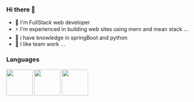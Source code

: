 ### Hi there 👋

- 🔭 I'm FullStack web developer
- ⚡ I'm experienced in building web sites using mern and mean stack ...
- 🤔 i have knowledge in springBoot and python
- 👯 I like team work ...

### Languages
<img src="https://upload.wikimedia.org/wikipedia/commons/thumb/6/61/HTML5_logo_and_wordmark.svg/1200px-HTML5_logo_and_wordmark.svg.png" width="70">
<img src="https://upload.wikimedia.org/wikipedia/commons/thumb/d/d5/CSS3_logo_and_wordmark.svg/1200px-CSS3_logo_and_wordmark.svg.png" width="70">
<img src="https://upload.wikimedia.org/wikipedia/commons/thumb/9/99/Unofficial_JavaScript_logo_2.svg/1024px-Unofficial_JavaScript_logo_2.svg.png" width="70">
<img src="https://upload.wikimedia.org/wikipedia/fr/thumb/2/2e/Java_Logo.svg/550px-Java_Logo.svg.png" width="70>
### Frameworks
<img src="https://upload.wikimedia.org/wikipedia/commons/thumb/a/a7/React-icon.svg/1200px-React-icon.svg.png" width="70>
<img src="https://expressjs.com/images/express-facebook-share.png" width="70>
<img src="https://upload.wikimedia.org/wikipedia/commons/thumb/b/b2/Bootstrap_logo.svg/512px-Bootstrap_logo.svg.png" width="70>
<img src="https://upload.wikimedia.org/wikipedia/commons/thumb/d/d5/Tailwind_CSS_Logo.svg/2048px-Tailwind_CSS_Logo.svg.png" width="70>
### Tools
<img src="https://upload.wikimedia.org/wikipedia/commons/thumb/e/e0/Git-logo.svg/1024px-Git-logo.svg.png" width="70>
<img src="https://upload.wikimedia.org/wikipedia/commons/thumb/9/93/MongoDB_Logo.svg/2560px-MongoDB_Logo.svg.png" width="70>
